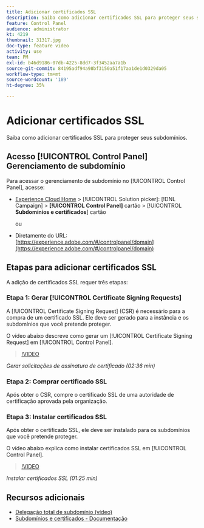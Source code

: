 ```yaml
---
title: Adicionar certificados SSL
description: Saiba como adicionar certificados SSL para proteger seus subdomínios.
feature: Control Panel
audience: administrator
kt: 4219
thumbnail: 31317.jpg
doc-type: feature video
activity: use
team: PM
exl-id: b46d9186-07db-4225-8dd7-3f3452aa7a1b
source-git-commit: 84195adf94a98bf3150a51f17aa1de1d0329da05
workflow-type: tm+mt
source-wordcount: '189'
ht-degree: 35%

---
```


# Adicionar certificados SSL

Saiba como adicionar certificados SSL para proteger seus subdomínios.

## Acesso [!UICONTROL Control Panel] Gerenciamento de subdomínio

Para acessar o gerenciamento de subdomínio no [!UICONTROL Control Panel], acesse:

* [Experience Cloud Home](https://experience.adobe.com/#/home) > [!UICONTROL Solution picker]: [!DNL Campaign] > **[!UICONTROL Control Panel]** cartão > [!UICONTROL **Subdomínios e certificados**] cartão

   ou
* Diretamente do URL: [https://experience.adobe.com/#/controlpanel/domain](https://experience.adobe.com/#/controlpanel/domain)

## Etapas para adicionar certificados SSL

A adição de certificados SSL requer três etapas:

### Etapa 1: Gerar [!UICONTROL Certificate Signing Requests]

A [!UICONTROL Certificate Signing Request] (CSR) é necessário para a compra de um certificado SSL. Ele deve ser gerado para a instância e os subdomínios que você pretende proteger.

O vídeo abaixo descreve como gerar um [!UICONTROL Certificate Signing Request] em [!UICONTROL Control Panel].

>[!VIDEO](https://video.tv.adobe.com/v/31317?quality=12)

*Gerar solicitações de assinatura de certificado (02:36 min)*

### Etapa 2: Comprar certificado SSL

Após obter o CSR, compre o certificado SSL de uma autoridade de certificação aprovada pela organização.

### Etapa 3: Instalar certificados SSL

Após obter o certificado SSL, ele deve ser instalado para os subdomínios que você pretende proteger.

O vídeo abaixo explica como instalar certificados SSL em [!UICONTROL Control Panel].

>[!VIDEO](https://video.tv.adobe.com/v/31166?quality=12)

*Instalar certificados SSL (01:25 min)*

## Recursos adicionais

* [Delegação total de subdomínio (vídeo)](./subdomain-delegation.md)
* [Subdomínios e certificados - Documentação](https://experienceleague.adobe.com/docs/control-panel/using/subdomains-and-certificates/renewing-subdomain-certificate.html?lang=en)
